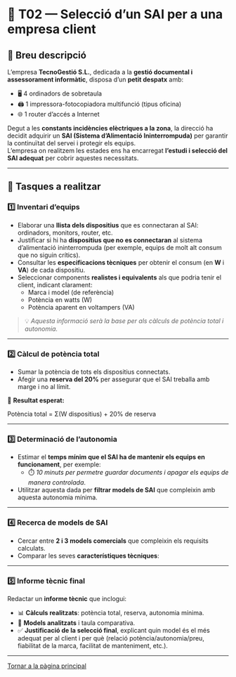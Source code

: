 # 🔌 **T02 — Selecció d’un SAI per a una empresa client**

## 📝 **Breu descripció**

L’empresa **TecnoGestió S.L.**, dedicada a la **gestió documental i assessorament informàtic**, disposa d’un **petit despatx** amb:

- 🖥️ 4 ordinadors de sobretaula  
- 🖨️ 1 impressora-fotocopiadora multifunció (tipus oficina)  
- 🌐 1 router d’accés a Internet  

Degut a les **constants incidències elèctriques a la zona**, la direcció ha decidit adquirir un **SAI (Sistema d’Alimentació Ininterrompuda)** per garantir la continuïtat del servei i protegir els equips.  
L’empresa on realitzem les estades ens ha encarregat **l’estudi i selecció del SAI adequat** per cobrir aquestes necessitats.

---

## 🧰 **Tasques a realitzar**

### 1️⃣ **Inventari d’equips**

- Elaborar una **llista dels dispositius** que es connectaran al SAI: ordinadors, monitors, router, etc.  
- Justificar si hi ha **dispositius que no es connectaran** al sistema d’alimentació ininterrompuda (per exemple, equips de molt alt consum que no siguin crítics).  
- Consultar les **especificacions tècniques** per obtenir el consum (en **W** i **VA**) de cada dispositiu.  
- Seleccionar components **realistes i equivalents** als que podria tenir el client, indicant clarament:
  - Marca i model (de referència)
  - Potència en watts (W)
  - Potència aparent en voltampers (VA)

> 💡 *Aquesta informació serà la base per als càlculs de potència total i autonomia.*

---

### 2️⃣ **Càlcul de potència total**

- Sumar la potència de tots els dispositius connectats.  
- Afegir una **reserva del 20%** per assegurar que el SAI treballa amb marge i no al límit.

🧮 **Resultat esperat:**  

Potència total = Σ(W dispositius) + 20% de reserva

---

### 3️⃣ **Determinació de l’autonomia**

- Estimar el **temps mínim que el SAI ha de mantenir els equips en funcionament**, per exemple:
  - ⏱️ *10 minuts per permetre guardar documents i apagar els equips de manera controlada*.
- Utilitzar aquesta dada per **filtrar models de SAI** que compleixin amb aquesta autonomia mínima.

---

### 4️⃣ **Recerca de models de SAI**

- Cercar entre **2 i 3 models comercials** que compleixin els requisits calculats.  
- Comparar les seves **característiques tècniques**:

---

### 5️⃣ **Informe tècnic final**

Redactar un **informe tècnic** que inclogui:

- 📊 **Càlculs realitzats**: potència total, reserva, autonomia mínima.  
- 📝 **Models analitzats** i taula comparativa.  
- ✅ **Justificació de la selecció final**, explicant quin model és el més adequat per al client i per què (relació potència/autonomia/preu, fiabilitat de la marca, facilitat de manteniment, etc.).

---

[Tornar a la pàgina principal](../)

